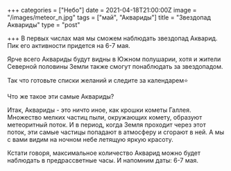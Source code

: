 +++
categories = ["Небо"]
date = 2021-04-18T21:00:00Z
image = "/images/meteor_n.jpg"
tags = ["май", "Аквариды"]
title = "Звездопад Аквариды"
type = "post"

+++
В первых числах мая мы сможем наблюдать звездопад Акварид. Пик его активности придется на 6-7 мая.  
  
Ярче всего Аквариды будут видны в Южном полушарии, хотя и жители Северной половины Земли также смогут понаблюдать за звездопадом.  
  
Так что готовьте списки желаний и следите за календарем⭐️

Что же такое эти самые Аквариды?

Итак, Аквариды - это ничто иное, как крошки кометы Галлея. Множество мелких частиц пыли, окружающих комету, образуют метеоритный поток. И в период, когда Земля проходит через этот поток, эти самые частицы попадают в атмосферу и сгорают в ней. А мы с вами видим на ночном небе летящую яркую красоту.

Кстати говоря, максимальное количество Акварид можно будет наблюдать в предрассветные часы. И напомним даты: 6-7 мая.